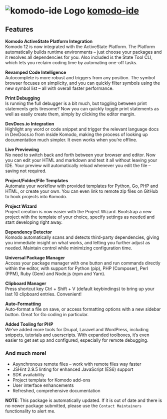 # ![komodo-ide Logo](https://cdn.jsdelivr.net/gh/mikeee/ChocoPackages/icons/komodo-ide.png "Komodo IDE Logo") [komodo-ide](https://chocolatey.org/packages/komodo-ide)

## Features

**Komodo ActiveState Platform Integration**  
Komodo 12 is now integrated with the ActiveState Platform. The Platform automatically builds runtime environments – just choose your packages and it resolves all dependencies for you. Also included is the State Tool CLI, which lets you reclaim coding time by automating one-off tasks.

**Revamped Code Intelligence**  
Autocomplete is more robust and triggers from any position. The symbol browser focuses on simplicity, and you can quickly filter symbols using the new symbol list – all with overall faster performance.

**Print Debugging**  
Is running the full debugger is a bit much, but toggling between print statements gets tiresome? Now you can quickly toggle print statements as well as easily create them, simply by clicking the editor margin.

**DevDocs.&#8203;io Integration**  
Highlight any word or code snippet and trigger the relevant language docs in DevDocs.&#8203;io from inside Komodo, making the process of looking up documentation much simpler. It even works when you’re offline.

**Live Previewing**  
No need to switch back and forth between your browser and editor. Now you can edit your HTML and markdown and test it all without leaving your IDE. Your preview will automatically reload whenever you edit the file – saving not required.

**Project/Folder/File Templates**  
Automate your workflow with provided templates for Python, Go, PHP and HTML, or create your own. You can even link to remote zip files on GitHub to hook projects into Komodo.

**Project Wizard**  
Project creation is now easier with the Project Wizard. Bootstrap a new project with the template of your choice, specify settings as needed and start developing right away.

**Dependency Detector**  
Komodo automatically scans and detects third-party dependencies, giving you immediate insight on what works, and letting you further adjust as needed. Maintain control while minimizing configuration time.

**Universal Package Manager**  
Access your package manager with one button and run commands directly within the editor, with support for Python (pip), PHP (Composer), Perl (PPM), Ruby (Gem) and Node.js (npm and Yarn).

**Clipboard Manager**  
Press shortcut key Ctrl + Shift + V (default keybindings) to bring up your last 10 clipboard entries. Convenient!

**Auto-Formatting**  
Auto-format a file on save, or access formatting options with a new sidebar button. Great for Go coding in particular.

**Added Tooling for PHP**  
We’ve added more tools for Drupal, Laravel and WordPress, including snippets, tutorials and userscripts. With expanded toolboxes, it’s even easier to get set up and configured, especially for remote debugging.

### And much more!

* Asynchronous remote files – work with remote files way faster
* JSHint 2.9.5 linting for enhanced JavaScript (ES6) support
* SDK availability
* Project template for Komodo add-ons
* User interface enhancements
* Refreshed, comprehensive documentation

**NOTE**: This package is automatically updated. If it is out of date and there is no newer package submitted, please use the `Contact Maintainers` functionality to alert me.
